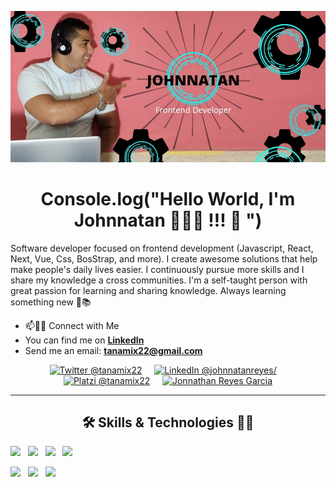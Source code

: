 ![Screenshot](github.jpg)

<h1 align="center">Console.log("Hello World, I'm Johnnatan 👨🏻‍💻 !!! 👋 ") </h1>

Software developer focused on frontend development (Javascript, React, Next, Vue, Css, BosStrap, and more). I create awesome solutions that help make people's daily lives easier. I continuously pursue more skills and I share my knowledge a cross communities. I'm a self-taught person with great passion for learning and sharing knowledge. Always learning something new 🚀📚

<ul>
<li>📫🤝🏻 Connect with Me</li>
<li>You can find me on <strong><a href="https://https://www.linkedin.com/in/johnnatanreyes" target="_blank">LinkedIn</a></strong></li>
<li>Send me an email: <strong><a href="mailto:tanamix22@gmail.com?subject=Hola%20Jonathan">tanamix22@gmail.com</a></strong></li>
</ul>

<p align="center">
  <a href="https://twitter.com/JonnathanTana" target="_blank"><img src="https://img.shields.io/badge/twitter-%231DA1F2.svg?&style=for-the-badge&logo=twitter&logoColor=white" title="Twitter @tanamix22" /></a>&nbsp;&nbsp;&nbsp;&nbsp;
  <a href="https://www.linkedin.com/in/johnnatanreyes/" target="_blank"><img src="https://img.shields.io/badge/linkedin-%230077B5.svg?&style=for-the-badge&logo=linkedin&logoColor=white" title="LinkedIn @johnnatanreyes/"/></a>&nbsp;&nbsp;&nbsp;&nbsp;
  <a href="https://platzi.com/p/tanamix22/" target="_blank"><img src="https://img.shields.io/badge/Platzi-98CA3F.svg?&style=for-the-badge&logo=platzi&logoColor=white" title="Platzi @tanamix22"/></a>&nbsp;&nbsp;&nbsp;&nbsp;
  <a href="https://portafolio-qx8dlovy7-tanamix22.vercel.app/" target="_blank"><img src="https://img.shields.io/badge/-Web%20site-green?style=for-the-badge&logo=buddy&logoColor=white" title="Jonnathan Reyes Garcia"/></a>
</p>

***

<h2 align="center"> 🛠 Skills & Technologies 🧑‍💻</h2>

<p>
    <img src="https://img.shields.io/badge/HTML5-292e33.svg?style=flat-square&logo=html5&logoColor=white" />&nbsp;&nbsp;
    <img src="https://img.shields.io/badge/CSS-292e33.svg?style=flat-square&logo=css3&logoColor=white" />&nbsp;&nbsp;
    <img src="https://img.shields.io/badge/_-Bootstrap-292e33?style=flat-square&logo=bootstrap&logoColor=white" />&nbsp;&nbsp;
    <img src="https://img.shields.io/badge/Javascript-292e33.svg?style=flat-square&logo=javascript&logoColor=white" />&nbsp;&nbsp;
</p>

<p align="">
  <img src="https://img.shields.io/badge/Linux-292e33?style=flat-square&logo=linux&logoColor=white" />&nbsp;&nbsp;
  <img src="https://img.shields.io/badge/Git%20-292e33?style=flat-square&logo=git&logoColor=white" />&nbsp;&nbsp;
  <img src="https://img.shields.io/badge/GitHub%20-292e33?style=flat-square&logo=github&logoColor=white" />&nbsp;&nbsp;
</p>
